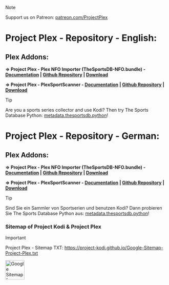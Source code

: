 
> [!NOTE]
> Support us on Patreon: <a href="https://patreon.com/ProjectKodi">patreon.com/ProjectPlex</a>

# Project Plex - Repository - English:

## Plex Addons:


<b>=> Project Plex - Plex NFO Importer (TheSportsDB-NFO.bundle) - <a href="https://github.com/Project-Plex/Project-Plex.github.io/tree/main/Information/The%20Sports%20Database%20-%20Plex%20NFO%20Importer">Documentation</a> | <a href="https://github.com/Project-Plex/TheSportsDB-NFO.bundle">Github Repository</a> | <a href="https://github.com/Project-Plex/Project-Plex.github.io/tree/main/Downloads">Download</a></b>

<b>=> Project Plex - PlexSportScanner - <a href="https://github.com/Project-Plex/Project-Plex.github.io/tree/main/Information/The%20Sports%20Database%20-%20PlexSportScanner">Documentation</a> | <a href="https://github.com/Project-Plex/PlexSportScanner">Github Repository</a> | <a href="https://github.com/Project-Plex/Project-Plex.github.io/tree/main/Downloads">Download</a></b>



> [!TIP]
> Are you a sports series collector and use Kodi? Then try The Sports Database Python: <a href="https://github.com/Project-Kodi/Project-Kodi.github.io/tree/main/Information/The%20Sports%20Database%20Python%20-%20metadata.thesportsdb.python">metadata.thesportsdb.python</a>!



# Project Plex - Repository - German:

## Plex Addons:


<b>=> Project Plex - Plex NFO Importer (TheSportsDB-NFO.bundle) - <a href="https://github.com/Project-Plex/Project-Plex.github.io/tree/main/Information/The%20Sports%20Database%20-%20Plex%20NFO%20Importer">Documentation</a> | <a href="https://github.com/Project-Plex/TheSportsDB-NFO.bundle">Github Repository</a> | <a href="https://github.com/Project-Plex/Project-Plex.github.io/tree/main/Downloads">Download</a></b>

<b>=> Project Plex - PlexSportScanner - <a href="https://github.com/Project-Plex/Project-Plex.github.io/tree/main/Information/The%20Sports%20Database%20-%20PlexSportScanner">Documentation</a> | <a href="https://github.com/Project-Plex/PlexSportScanner">Github Repository</a> | <a href="https://github.com/Project-Plex/Project-Plex.github.io/tree/main/Downloads">Download</a></b>


> [!TIP]
> Sind Sie ein Sammler von Sportserien und benutzen Kodi? Dann probieren Sie The Sports Database Python aus: <a href="https://github.com/Project-Kodi/Project-Kodi.github.io/tree/main/Information/The%20Sports%20Database%20Python%20-%20metadata.thesportsdb.python">metadata.thesportsdb.python</a>!



### Sitemap of Project Kodi & Project Plex


> [!IMPORTANT]
> Project Plex - Sitemap TXT: https://project-kodi.github.io/Google-Sitemap-Project-Plex.txt
>
><img src="https://raw.githubusercontent.com/Project-Plex/Project-Plex.github.io/main/Information/_images/Sitemap_Project-Kodi_Project-Plex.jpg" alt="Google Sitemap for Github Projects: Project-Kodi & Project-Plex" height="60"> 
